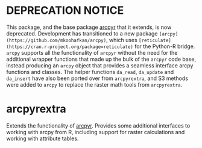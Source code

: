 # DEPRECATION NOTICE

This package, and the base package 
[arcpyr](https://github.com/mkoohafkan/arcpyr) that
it extends, is now
deprecated. Development has transitioned to a new package 
`[arcpy](https://github.com/mkoohafkan/arcpy)`, 
which uses 
`[reticulate](https://cran.r-project.org/package=reticulate)` 
for the Python-R
bridge. `arcpy` supports all the functionality of `arcpyr`
without the need for the additional wrapper functions that
made up the bulk of the `arcpyr` code base, instead
producing an `arcpy` object that provides a seamless interface
arcpy functions and classes. The helper functions `da_read`,
`da_update` and `da_insert` have also been ported over from 
`arcpyrextra`, and S3 methods were added to `arcpy` to replace
the raster math tools from `arcpyrextra`.

# arcpyrextra

Extends the functionality of [arcpyr](https://github.com/mkoohafkan/arcpyr).
Provides some additional interfaces to working with arcpy from R, including 
support for raster calculations and working with attribute tables.
